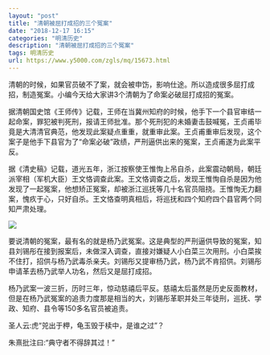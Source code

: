 ```yaml
---
layout: "post"
title: "清朝被屈打成招的三个冤案"
date: "2018-12-17 16:15"
categories: "明清历史"
description: "清朝被屈打成招的三个冤案"
tags: 明清历史
url: https://www.y5000.com/zgls/mq/15673.html
---
```






清朝的时候，如果官员破不了案，就会被申饬，影响仕途。所以造成很多屈打成招，制造冤案。小编今天给大家讲3个清朝为了命案必破屈打成招的冤案。

据清朝国史馆《王师传》记载，王师在当冀州知府的时候，他手下一个县官审结一起命案，罪犯被判死刑，报请王师批准。那个死刑犯的未婚妻击鼓喊冤，王贞甫毕竟是大清清官典范，他发现此案疑点重重，就重审此案。王贞甫重审后发现，这个案子是他手下县官为了“命案必破”政绩，严刑逼供出来的冤案，王贞甫遂为此案平反。

据《清史稿》记载，道光五年，浙江按察使王惟恂上吊自杀，此案震动朝局，朝廷派宰相（军机大臣）王文恪调查此案。王文恪调查之后，发现王惟恂自杀是因为他发现了一起冤案，他想矫正冤案，却被浙江巡抚等几十名官员阻挠。王惟恂无力翻案，愧疚于心，只好自杀。王文恪查明真相后，将巡抚和四个知府四个县官两个同知严肃处理。

![](https://img.y5000.com/uploads/allimg/170302/095514C31-0.jpg)

要说清朝的冤案，最有名的就是杨乃武冤案。这是典型的严刑逼供导致的冤案，知县刘锡彤在接到报案后，未做深入调查，直接对嫌疑人小白菜三次用刑。小白菜挨不住打，招供与杨乃武毒杀亲夫。刘锡彤又提审杨乃武，杨乃武不肯招供。刘锡彤申请革去杨乃武举人功名，然后又是屈打成招。

杨乃武案一波三折，历时三年，惊动慈禧后平反。慈禧太后虽然是历史反面教材，但是在杨乃武冤案的追责力度那是相当的大，刘锡彤革职并处三年徒刑，巡抚、学政、知府、县令等150多名官员被追责。

圣人云:虎“兕出于柙，龟玉毁于椟中，是谁之过”？

朱熹批注曰:“典守者不得辞其过！”
